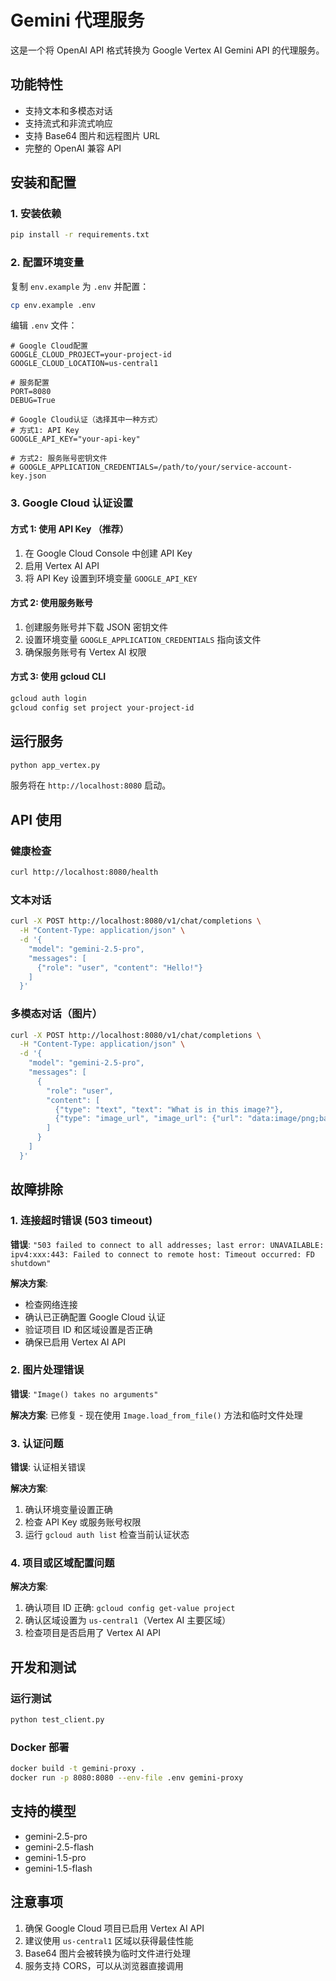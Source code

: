# Gemini 代理服务

这是一个将 OpenAI API 格式转换为 Google Vertex AI Gemini API 的代理服务。

## 功能特性

- 支持文本和多模态对话
- 支持流式和非流式响应
- 支持 Base64 图片和远程图片 URL
- 完整的 OpenAI 兼容 API

## 安装和配置

### 1. 安装依赖

```bash
pip install -r requirements.txt
```

### 2. 配置环境变量

复制 `env.example` 为 `.env` 并配置：

```bash
cp env.example .env
```

编辑 `.env` 文件：

```env
# Google Cloud配置
GOOGLE_CLOUD_PROJECT=your-project-id
GOOGLE_CLOUD_LOCATION=us-central1

# 服务配置
PORT=8080
DEBUG=True

# Google Cloud认证（选择其中一种方式）
# 方式1: API Key
GOOGLE_API_KEY="your-api-key"

# 方式2: 服务账号密钥文件
# GOOGLE_APPLICATION_CREDENTIALS=/path/to/your/service-account-key.json
```

### 3. Google Cloud 认证设置

#### 方式 1: 使用 API Key （推荐）

1. 在 Google Cloud Console 中创建 API Key
2. 启用 Vertex AI API
3. 将 API Key 设置到环境变量 `GOOGLE_API_KEY`

#### 方式 2: 使用服务账号

1. 创建服务账号并下载 JSON 密钥文件
2. 设置环境变量 `GOOGLE_APPLICATION_CREDENTIALS` 指向该文件
3. 确保服务账号有 Vertex AI 权限

#### 方式 3: 使用 gcloud CLI

```bash
gcloud auth login
gcloud config set project your-project-id
```

## 运行服务

```bash
python app_vertex.py
```

服务将在 `http://localhost:8080` 启动。

## API 使用

### 健康检查

```bash
curl http://localhost:8080/health
```

### 文本对话

```bash
curl -X POST http://localhost:8080/v1/chat/completions \
  -H "Content-Type: application/json" \
  -d '{
    "model": "gemini-2.5-pro",
    "messages": [
      {"role": "user", "content": "Hello!"}
    ]
  }'
```

### 多模态对话（图片）

```bash
curl -X POST http://localhost:8080/v1/chat/completions \
  -H "Content-Type: application/json" \
  -d '{
    "model": "gemini-2.5-pro",
    "messages": [
      {
        "role": "user",
        "content": [
          {"type": "text", "text": "What is in this image?"},
          {"type": "image_url", "image_url": {"url": "data:image/png;base64,iVBORw0KGg..."}}
        ]
      }
    ]
  }'
```

## 故障排除

### 1. 连接超时错误 (503 timeout)

**错误**: `"503 failed to connect to all addresses; last error: UNAVAILABLE: ipv4:xxx:443: Failed to connect to remote host: Timeout occurred: FD shutdown"`

**解决方案**:

- 检查网络连接
- 确认已正确配置 Google Cloud 认证
- 验证项目 ID 和区域设置是否正确
- 确保已启用 Vertex AI API

### 2. 图片处理错误

**错误**: `"Image() takes no arguments"`

**解决方案**: 已修复 - 现在使用 `Image.load_from_file()` 方法和临时文件处理

### 3. 认证问题

**错误**: 认证相关错误

**解决方案**:

1. 确认环境变量设置正确
2. 检查 API Key 或服务账号权限
3. 运行 `gcloud auth list` 检查当前认证状态

### 4. 项目或区域配置问题

**解决方案**:

1. 确认项目 ID 正确: `gcloud config get-value project`
2. 确认区域设置为 `us-central1`（Vertex AI 主要区域）
3. 检查项目是否启用了 Vertex AI API

## 开发和测试

### 运行测试

```bash
python test_client.py
```

### Docker 部署

```bash
docker build -t gemini-proxy .
docker run -p 8080:8080 --env-file .env gemini-proxy
```

## 支持的模型

- gemini-2.5-pro
- gemini-2.5-flash
- gemini-1.5-pro
- gemini-1.5-flash

## 注意事项

1. 确保 Google Cloud 项目已启用 Vertex AI API
2. 建议使用 `us-central1` 区域以获得最佳性能
3. Base64 图片会被转换为临时文件进行处理
4. 服务支持 CORS，可以从浏览器直接调用

